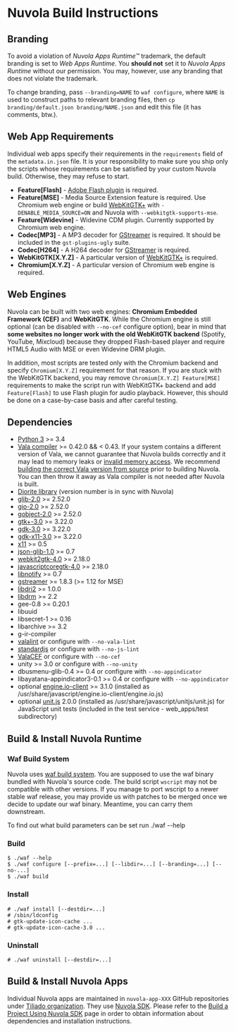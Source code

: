 Nuvola Build Instructions
=========================

Branding
--------

To avoid a violation of *Nuvola Apps Runtime™* trademark, the default branding is set to *Web Apps Runtime*.
You **should not** set it to *Nuvola Apps Runtime* without our permission. You may, however, use any branding that does
not violate the trademark.

To change branding, pass `--branding=NAME` to `waf configure`, where `NAME` is used to construct paths to relevant
branding files, then `cp branding/default.json branding/NAME.json` and edit this file (it has comments, btw.).

Web App Requirements
--------------------

Individual web apps specify their requirements in the `requirements` field of the `metadata.in.json` file.
It is your responsibility to make sure you ship only the scripts whose requirements can be satisfied by
your custom Nuvola build. Otherwise, they may refuse to start.

  * **Feature[Flash]** - [Adobe Flash plugin](https://get.adobe.com/flashplayer/) is required.
  * **Feature[MSE]** - Media Source Extension feature is required. Use Chromium web engine or build
    [WebKitGTK+](https://webkitgtk.org/) with `-DENABLE_MEDIA_SOURCE=ON` and Nuvola with `--webkitgtk-supports-mse`.
  * **Feature[Widevine]** - Widevine CDM plugin. Currently supported by Chromium web engine.
  * **Codec[MP3]** - A MP3 decoder for [GStreamer](https://gstreamer.freedesktop.org/) is required.
    It should be included in the `gst-plugins-ugly` suite.
  * **Codec[H264]** - A H264 decoder for [GStreamer](https://gstreamer.freedesktop.org/) is required.
  * **WebKitGTK[X.Y.Z]** - A particular version of [WebKitGTK+](https://webkitgtk.org/) is required.
  * **Chromium[X.Y.Z]** - A particular version of Chromium web engine is required.

Web Engines
-----------

Nuvola can be built with two web engines: **Chromium Embedded Framework (CEF)** and **WebKitGTK**.
While the Chromium engine is still optional (can be disabled with `--no-cef` configure option), bear in mind that
**some websites no longer work with the old WebKitGTK backend** (Spotify, YouTube, Mixcloud) because they dropped
Flash-based player and require HTML5 Audio with MSE or even Widevine DRM plugin.

In addition, most scripts are tested only with the Chromium backend and specify `Chromium[X.Y.Z]` requirement
for that reason. If you are stuck with the WebKitGTK backend, you may remove `Chromium[X.Y.Z] Feature[MSE]` requirements
to make the script run with WebKitGTK+ backend and add `Feature[Flash]` to use Flash plugin for audio playback.
However, this should be done on a case-by-case basis and after careful testing.

Dependencies
------------

  * [Python 3](http://python.org) >= 3.4
  * [Vala compiler](https://wiki.gnome.org/Projects/Vala) >= 0.42.0 && < 0.43.
    If your system contains a different version of Vala, we cannot guarantee that Nuvola builds correctly and it
    may lead to memory leaks or [invalid memory access](https://github.com/tiliado/nuvolaruntime/issues/464).
    We recommend [building the correct Vala version from source](https://github.com/tiliado/nuvolaruntime/commit/eb2332ee6802e89537d68a9c859f1aa51db6abcf)
    prior to building Nuvola. You can then throw it away as Vala compiler is not needed after Nuvola is built.
  * [Diorite library](https://github.com/tiliado/diorite) (version number is in sync with Nuvola)
  * [glib-2.0](https://wiki.gnome.org/Projects/GLib) >= 2.52.0
  * [gio-2.0](https://wiki.gnome.org/Projects/GLib) >= 2.52.0
  * [gobject-2.0](https://wiki.gnome.org/Projects/GLib) >= 2.52.0
  * [gtk+-3.0](http://www.gtk.org/) >= 3.22.0
  * [gdk-3.0](http://www.gtk.org/) >= 3.22.0
  * [gdk-x11-3.0](http://www.gtk.org/) >= 3.22.0
  * [x11](http://www.x.org/wiki/) >= 0.5
  * [json-glib-1.0](https://wiki.gnome.org/Projects/JsonGlib) >= 0.7
  * [webkit2gtk-4.0](http://webkitgtk.org/) >= 2.18.0
  * [javascriptcoregtk-4.0](http://webkitgtk.org/) >= 2.18.0
  * [libnotify](https://git.gnome.org/browse/libnotify/) >= 0.7
  * [gstreamer](https://gstreamer.freedesktop.org/) >= 1.8.3 (>= 1.12 for MSE)
  * [libdri2](https://github.com/robclark/libdri2) >= 1.0.0
  * [libdrm](https://dri.freedesktop.org/libdrm/) >= 2.2
  * gee-0.8 >= 0.20.1
  * libuuid
  * libsecret-1 >= 0.16
  * libarchive >= 3.2
  * g-ir-compiler
  * [valalint](https://github.com/tiliado/valalint) or configure with `--no-vala-lint`
  * [standardjs](https://standardjs.com) or configure with `--no-js-lint`
  * [ValaCEF](https://github.com/tiliado/valacef) or configure with `--no-cef`
  * unity >= 3.0 or configure with `--no-unity`
  * dbusmenu-glib-0.4 >= 0.4 or configure with `--no-appindicator`
  * libayatana-appindicator3-0.1 >= 0.4 or configure with `--no-appindicator`
  * optional [engine.io-client](https://github.com/socketio/engine.io-client) >= 3.1.0
    (installed as /usr/share/javascript/engine.io-client/engine.io.js)
  * optional [unit.js](https://github.com/unitjs/unit.js/releases/tag/v2.0.0) 2.0.0
    (installed as /usr/share/javascript/unitjs/unit.js) for JavaScript unit tests
    (included in the test service - web_apps/test subdirectory)


Build & Install Nuvola Runtime
------------------------------

### Waf Build System

Nuvola uses [waf build system](https://waf.io). You are supposed to use the waf binary bundled with
Nuvola's source code. The build script `wscript` may not be compatible with other versions. If you manage
to port wscript to a newer stable waf release, you may provide us with patches to be merged once we decide
to update our waf binary. Meantime, you can carry them downstream.

To find out what build parameters can be set run ./waf --help

### Build

    $ ./waf --help
    $ ./waf configure [--prefix=...] [--libdir=...] [--branding=...] [--no-...]
    $ ./waf build

### Install


    # ./waf install [--destdir=...]
    # /sbin/ldconfig
    # gtk-update-icon-cache ...
    # gtk-update-icon-cache-3.0 ...

### Uninstall

    # ./waf uninstall [--destdir=...]

Build & Install Nuvola Apps
---------------------------

Individual Nuvola apps are maintained in `nuvola-app-XXX` GitHub repositories under
[Tiliado organization](https://github.com/tiliado).
They use [Nuvola SDK](https://github.com/tiliado/nuvolasdk#create-new-project). Please refer to
the [Build a Project Using Nuvola SDK](https://github.com/tiliado/nuvolasdk#build-a-project-using-nuvola-sdk)
page in order to obtain information about dependencies and installation instructions.
